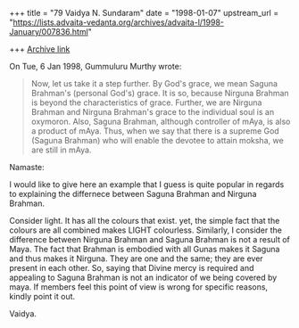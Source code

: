 +++
title = "79 Vaidya N. Sundaram"
date = "1998-01-07"
upstream_url = "https://lists.advaita-vedanta.org/archives/advaita-l/1998-January/007836.html"

+++
[Archive link](https://lists.advaita-vedanta.org/archives/advaita-l/1998-January/007836.html)

On Tue, 6 Jan 1998, Gummuluru Murthy wrote:

> Now, let us take it a step further. By God's grace, we mean Saguna
> Brahman's (personal God's) grace. It is so, because Nirguna Brahman
> is beyond the characteristics of grace. Further, we are Nirguna Brahman
> and Nirguna Brahman's grace to the individual soul is an oxymoron.
> Also, Saguna Brahman, although controller of mAya, is also a product
> of mAya. Thus, when we say that there is a supreme God (Saguna Brahman)
> who will enable the devotee to attain moksha, we are still in mAya.

Namaste:

 I would like to give here an example that I guess is quite popular in
regards to explaining the differnece between Saguna Brahman and Nirguna
Brahman.

 Consider light. It has all the colours that exist. yet, the simple fact
that the colours are all combined makes LIGHT colourless. Similarly, I
consider the difference between Nirguna Brahman and Saguna Brahman is not
a result of Maya. The fact that Brahman is embodied with all Gunas makes
it Saguna and thus makes it Nirguna. They are one and the same; they are
ever present in each other. So, saying that Divine mercy is required and
appealing to Saguna Brahman is not an indicator of we being covered by
maya. If members feel this point of view is wrong for specific reasons,
kindly point it out.

Vaidya.

